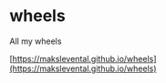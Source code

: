 # wheels
All my wheels

[https://makslevental.github.io/wheels](https://makslevental.github.io/wheels)
